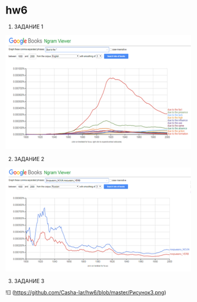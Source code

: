 # hw6
1) ЗАДАНИЕ 1

![](https://github.com/Casha-lar/hw6/blob/master/Рисунок1.png)

2) ЗАДАНИЕ 2

![](https://github.com/Casha-lar/hw6/blob/master/Рисунок2.png)

3) ЗАДАНИЕ 3

![] (https://github.com/Casha-lar/hw6/blob/master/Рисунок3.png)


